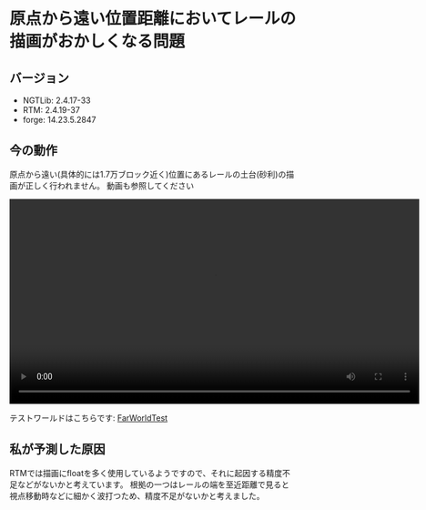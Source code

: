 # 原点から遠い位置距離においてレールの描画がおかしくなる問題

## バージョン

- NGTLib: 2.4.17-33
- RTM: 2.4.19-37
- forge: 14.23.5.2847

## 今の動作

原点から遠い(具体的には1.7万ブロック近く)位置にあるレールの土台(砂利)の描画が正しく行われません。
動画も参照してください

<video controls height="360" src="./mc-recorded.mp4">
</video>

テストワールドはこちらです: [FarWorldTest](./FarWorldTest.zip)

## 私が予測した原因

RTMでは描画にfloatを多く使用しているようですので、それに起因する精度不足などがないかと考えています。
根拠の一つはレールの端を至近距離で見ると視点移動時などに細かく波打つため、精度不足がないかと考えました。

